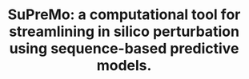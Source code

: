 ---
authors: Gjoni K, Pollard KS
carousel: false
doi: 10.1093/bioinformatics/btae340
featured: false
issue: '6'
journal: Bioinformatics (Oxford, England)
keywords: '["Software", "Machine Learning", "Computer Simulation", "Computational
  Biology", "Humans", "Mutagenesis"]'
landmark: false
layout: ../../layouts/Publication.astro
pmcid: PMC11153836
pmid: 38796686
r03: R03OD034499
title: 'SuPreMo: a computational tool for streamlining in silico perturbation using
  sequence-based predictive models.'
volume: '40'
year: 2024

---